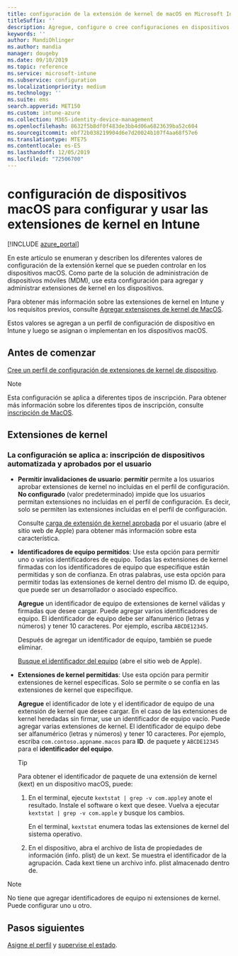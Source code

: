 ```yaml
---
title: configuración de la extensión de kernel de macOS en Microsoft Intune-Azure | Microsoft Docs
titleSuffix: ''
description: Agregue, configure o cree configuraciones en dispositivos macOS para usar las extensiones de kernel. Además, permita a los usuarios invalidar las extensiones aprobadas, permitir todas las extensiones de un identificador de equipo o permitir extensiones o aplicaciones específicas en Microsoft Intune.
keywords: ''
author: MandiOhlinger
ms.author: mandia
manager: dougeby
ms.date: 09/10/2019
ms.topic: reference
ms.service: microsoft-intune
ms.subservice: configuration
ms.localizationpriority: medium
ms.technology: ''
ms.suite: ems
search.appverid: MET150
ms.custom: intune-azure
ms.collection: M365-identity-device-management
ms.openlocfilehash: 8632f5b8df0f483de3bb4d06a6823639ba52c604
ms.sourcegitcommit: ebf72b038219904d6e7d20024b107f4aa68f57e6
ms.translationtype: MTE75
ms.contentlocale: es-ES
ms.lasthandoff: 12/05/2019
ms.locfileid: "72506700"
---
```

# <a name="macos-device-settings-to-configure-and-use-kernel-extensions-in-intune"></a>configuración de dispositivos macOS para configurar y usar las extensiones de kernel en Intune

[!INCLUDE [azure_portal](../includes/azure_portal.md)]

En este artículo se enumeran y describen los diferentes valores de configuración de la extensión kernel que se pueden controlar en los dispositivos macOS. Como parte de la solución de administración de dispositivos móviles (MDM), use esta configuración para agregar y administrar extensiones de kernel en los dispositivos.

Para obtener más información sobre las extensiones de kernel en Intune y los requisitos previos, consulte [Agregar extensiones de kernel de MacOS](../kernel-extensions-overview-macos.md).

Estos valores se agregan a un perfil de configuración de dispositivo en Intune y luego se asignan o implementan en los dispositivos macOS.

## <a name="before-you-begin"></a>Antes de comenzar

[Cree un perfil de configuración de extensiones de kernel de dispositivo](../kernel-extensions-overview-macos.md).

> [!NOTE]
> Esta configuración se aplica a diferentes tipos de inscripción. Para obtener más información sobre los diferentes tipos de inscripción, consulte [inscripción de MacOS](../macos-enroll.md).

## <a name="kernel-extensions"></a>Extensiones de kernel

### <a name="settings-apply-to-user-approved-automated-device-enrollment"></a>La configuración se aplica a: inscripción de dispositivos automatizada y aprobados por el usuario

- **Permitir invalidaciones de usuario**: **permitir** permite a los usuarios aprobar extensiones de kernel no incluidas en el perfil de configuración. **No configurado** (valor predeterminado) impide que los usuarios permitan extensiones no incluidas en el perfil de configuración. Es decir, solo se permiten las extensiones incluidas en el perfil de configuración.

  Consulte [carga de extensión de kernel aprobada](https://developer.apple.com/library/archive/technotes/tn2459/_index.html) por el usuario (abre el sitio web de Apple) para obtener más información sobre esta característica.

- **Identificadores de equipo permitidos**: Use esta opción para permitir uno o varios identificadores de equipo. Todas las extensiones de kernel firmadas con los identificadores de equipo que especifique están permitidas y son de confianza. En otras palabras, use esta opción para permitir todas las extensiones de kernel dentro del mismo ID. de equipo, que puede ser un desarrollador o asociado específico.

  **Agregue** un identificador de equipo de extensiones de kernel válidas y firmadas que desee cargar. Puede agregar varios identificadores de equipo. El identificador de equipo debe ser alfanumérico (letras y números) y tener 10 caracteres. Por ejemplo, escriba `ABCDE12345`.

  Después de agregar un identificador de equipo, también se puede eliminar.

  [Busque el identificador del equipo](https://help.apple.com/developer-account/#/dev55c3c710c) (abre el sitio web de Apple).

- **Extensiones de kernel permitidas**: Use esta opción para permitir extensiones de kernel específicas. Solo se permite o se confía en las extensiones de kernel que especifique. 

  **Agregue** el identificador de lote y el identificador de equipo de una extensión de kernel que desee cargar. En el caso de las extensiones de kernel heredadas sin firmar, use un identificador de equipo vacío. Puede agregar varias extensiones de kernel. El identificador de equipo debe ser alfanumérico (letras y números) y tener 10 caracteres. Por ejemplo, escriba `com.contoso.appname.macos` para **ID**. de paquete y `ABCDE12345` para el **identificador del equipo**.

  > [!TIP]
  > Para obtener el identificador de paquete de una extensión de kernel (kext) en un dispositivo macOS, puede:
  >
  > 1. En el terminal, ejecute `kextstat | grep -v com.apple`y anote el resultado. Instale el software o kext que desee. Vuelva a ejecutar `kextstat | grep -v com.apple` y busque los cambios.
  >
  >    En el terminal, `kextstat` enumera todas las extensiones de kernel del sistema operativo. 
  >
  > 2. En el dispositivo, abra el archivo de lista de propiedades de información (info. plist) de un kext. Se muestra el identificador de la agrupación. Cada kext tiene un archivo info. plist almacenado dentro de. 

> [!NOTE]
> No tiene que agregar identificadores de equipo ni extensiones de kernel. Puede configurar uno u otro.

## <a name="next-steps"></a>Pasos siguientes

[Asigne el perfil](../device-profile-assign.md) y [supervise el estado](../device-profile-monitor.md).

